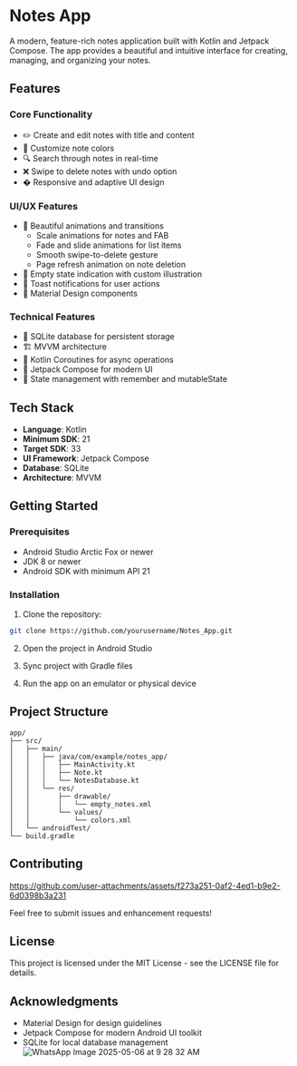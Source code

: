 # Notes App

A modern, feature-rich notes application built with Kotlin and Jetpack Compose. The app provides a beautiful and intuitive interface for creating, managing, and organizing your notes.

## Features

### Core Functionality
- ✏️ Create and edit notes with title and content
- 🎨 Customize note colors
- 🔍 Search through notes in real-time
- ❌ Swipe to delete notes with undo option
- � Responsive and adaptive UI design

### UI/UX Features
- 🌟 Beautiful animations and transitions
  - Scale animations for notes and FAB
  - Fade and slide animations for list items
  - Smooth swipe-to-delete gesture
  - Page refresh animation on note deletion
- 🎯 Empty state indication with custom illustration
- 🔔 Toast notifications for user actions
- 📝 Material Design components

### Technical Features
- 💾 SQLite database for persistent storage
- 🏗️ MVVM architecture
- 🎯 Kotlin Coroutines for async operations
- 🎨 Jetpack Compose for modern UI
- 🔄 State management with remember and mutableState

## Tech Stack

- **Language**: Kotlin
- **Minimum SDK**: 21
- **Target SDK**: 33
- **UI Framework**: Jetpack Compose
- **Database**: SQLite
- **Architecture**: MVVM

## Getting Started

### Prerequisites
- Android Studio Arctic Fox or newer
- JDK 8 or newer
- Android SDK with minimum API 21

### Installation
1. Clone the repository:
```bash
git clone https://github.com/yourusername/Notes_App.git
```

2. Open the project in Android Studio

3. Sync project with Gradle files

4. Run the app on an emulator or physical device

## Project Structure

```
app/
├── src/
│   ├── main/
│   │   ├── java/com/example/notes_app/
│   │   │   ├── MainActivity.kt
│   │   │   ├── Note.kt
│   │   │   └── NotesDatabase.kt
│   │   └── res/
│   │       ├── drawable/
│   │       │   └── empty_notes.xml
│   │       └── values/
│   │           └── colors.xml
│   └── androidTest/
└── build.gradle
```

## Contributing

https://github.com/user-attachments/assets/f273a251-0af2-4ed1-b9e2-6d0398b3a231



Feel free to submit issues and enhancement requests!

## License

This project is licensed under the MIT License - see the LICENSE file for details.

## Acknowledgments

- Material Design for design guidelines
- Jetpack Compose for modern Android UI toolkit
- SQLite for local database management
![WhatsApp Image 2025-05-06 at 9 28 32 AM](https://github.com/user-attachments/assets/f266795a-5183-44ae-a1b8-2c966b227fbf)
